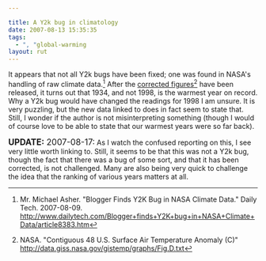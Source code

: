 ```yaml
---

title: A Y2k bug in climatology
date: 2007-08-13 15:35:35
tags:
  - ", "global-warming
layout: rut
---
```


It appears that not all Y2k bugs have been fixed; one was found in NASA's handling of raw climate data.[^200708132]  After the [corrected figures](http://data.giss.nasa.gov/gistemp/graphs/Fig.D.txt "Contiguous 48 U.S. Surface Air Temperature Anomaly (C)")[^200708133] have been released, it turns out that 1934, and not 1998, is the warmest year on record.  Why a Y2k bug would have changed the readings for 1998 I am unsure.  It is very puzzling, but the new data linked to does in fact seem to state that.  Still, I wonder if the author is not misinterpreting something (though I would of course love to be able to state that our warmest years were so far back). 

<big><strong>UPDATE:</strong>  2007-08-17:</big>  As I watch the confused reporting on this, I see very little worth linking to.  Still, it seems to be that this was not a Y2k bug, though the fact that there was a bug of some sort, and that it has been corrected, is not challenged.  Many are also being very quick to challenge the idea that the ranking of various years matters at all.

[^200708132]: Mr. Michael Asher.  "Blogger Finds Y2K Bug in NASA Climate Data."  Daily Tech.  2007-08-09.  <http://www.dailytech.com/Blogger+finds+Y2K+bug+in+NASA+Climate+Data/article8383.htm>
[^200708133]: NASA.  "Contiguous 48 U.S. Surface Air Temperature Anomaly (C)"  <http://data.giss.nasa.gov/gistemp/graphs/Fig.D.txt>


